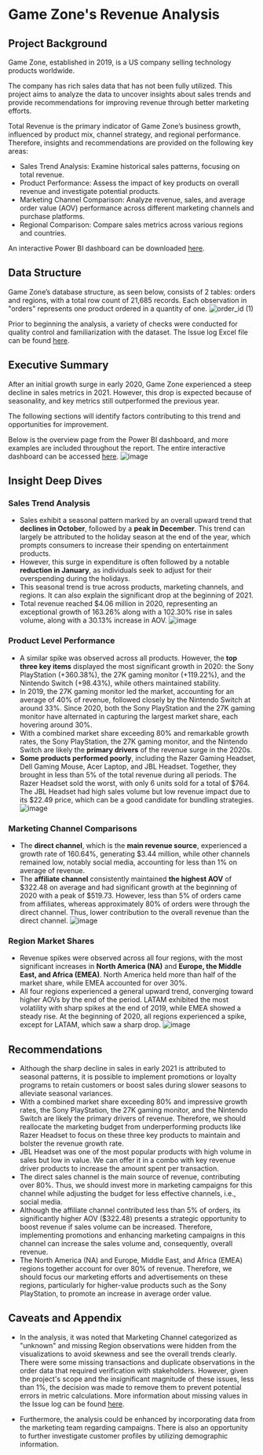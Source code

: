 # Game Zone's Revenue Analysis
## Project Background

Game Zone, established in 2019, is a US company selling technology products worldwide.

The company has rich sales data that has not been fully utilized. This project aims to analyze the data to uncover insights about sales trends and provide recommendations for improving revenue through better marketing efforts. 

Total Revenue is the primary indicator of Game Zone’s business growth, influenced by product mix, channel strategy, and regional performance. Therefore, insights and recommendations are provided on the following key areas:

- Sales Trend Analysis: Examine historical sales patterns, focusing on total revenue.
- Product Performance: Assess the impact of key products on overall revenue and investigate potential products.
- Marketing Channel Comparison: Analyze revenue, sales, and average order value (AOV) performance across different marketing channels and purchase platforms.
- Regional Comparison: Compare sales metrics across various regions and countries.

An interactive Power BI dashboard can be downloaded [here](https://github.com/ntma23/gamezone_revenue/blob/main/game%20zone.pbix).

## Data Structure

Game Zone’s database structure, as seen below, consists of 2 tables: orders and regions, with a total row count of 21,685 records. Each observation in "orders" represents one product ordered in a quantity of one. 
![order_id (1)](https://github.com/user-attachments/assets/bf640081-170b-45b3-b541-c0368d3d044a)


Prior to beginning the analysis, a variety of checks were conducted for quality control and familiarization with the dataset. The Issue log Excel file can be found [here](https://github.com/ntma23/gamezone_revenue/blob/main/Game%20Zone_Issue%20Log.xlsx).

## Executive Summary

After an initial growth surge in early 2020, Game Zone experienced a steep decline in sales metrics in 2021. However, this drop is expected because of seasonality, and key metrics still outperformed the previous year.

The following sections will identify factors contributing to this trend and opportunities for improvement.

Below is the overview page from the Power BI dashboard, and more examples are included throughout the report. The entire interactive dashboard can be accessed [here](https://github.com/ntma23/gamezone_revenue/blob/main/game%20zone.pbix).
![image](https://github.com/user-attachments/assets/57ab1c29-f5e9-44cb-b4a4-fe55d7cc9376)


## Insight Deep Dives

### Sales Trend Analysis

- Sales exhibit a seasonal pattern marked by an overall upward trend that **declines in October**, followed by a **peak in December**. This trend can largely be attributed to the holiday season at the end of the year, which prompts consumers to increase their spending on entertainment products.
- However, this surge in expenditure is often followed by a notable **reduction in January**, as individuals seek to adjust for their overspending during the holidays.
- This seasonal trend is true across products, marketing channels, and regions. It can also explain the significant drop at the beginning of 2021.
- Total revenue reached $4.06 million in 2020, representing an exceptional growth of 163.26% along with a 102.30% rise in sales volume, along with a 30.13% increase in AOV.
![image](https://github.com/user-attachments/assets/42fe7959-469c-482c-a2f9-656f5a320d99)



### Product Level Performance

- A similar spike was observed across all products. However, the **top three key items** displayed the most significant growth in 2020: the Sony PlayStation (+360.38%), the 27K gaming monitor (+119.22%), and the Nintendo Switch (+98.43%), while others maintained stability.
- In 2019, the 27K gaming monitor led the market, accounting for an average of 40% of revenue, followed closely by the Nintendo Switch at around 33%. Since 2020, both the Sony PlayStation and the 27K gaming monitor have alternated in capturing the largest market share, each hovering around 30%.
- With a combined market share exceeding 80% and remarkable growth rates, the Sony PlayStation, the 27K gaming monitor, and the Nintendo Switch are likely the **primary drivers** of the revenue surge in the 2020s.
- **Some products performed poorly**, including the Razer Gaming Headset, Dell Gaming Mouse, Acer Laptop, and JBL Headset. Together, they brought in less than 5% of the total revenue during all periods. The Razer Headset sold the worst, with only 6 units sold for a total of $764. The JBL Headset had high sales volume but low revenue impact due to its $22.49 price, which can be a good candidate for bundling strategies.
![image](https://github.com/user-attachments/assets/b6b65718-d7f9-49a1-b4e6-075fafa3237e)



### Marketing Channel Comparisons

- The **direct channel**, which is the **main revenue source**, experienced a growth rate of 160.64%, generating $3.44 million, while other channels remained low, notably social media, accounting for less than 1% on average of revenue.
- The **affiliate channel** consistently maintained **the highest AOV** of $322.48 on average and had significant growth at the beginning of 2020 with a peak of $519.73. However, less than 5% of orders came from affiliates, whereas approximately 80% of orders were through the direct channel. Thus, lower contribution to the overall revenue than the direct channel.
![image](https://github.com/user-attachments/assets/b6583135-4248-488a-96b7-ae8d48865ab3)



### Region Market Shares

- Revenue spikes were observed across all four regions, with the most significant increases in **North America (NA)** and **Europe, the Middle East, and Africa (EMEA)**. North America held more than half of the market share, while EMEA accounted for over 30%.
- All four regions experienced a general upward trend, converging toward higher AOVs by the end of the period. LATAM exhibited the most volatility with sharp spikes at the end of 2019, while EMEA showed a steady rise. At the beginning of 2020, all regions experienced a spike, except for LATAM, which saw a sharp drop.
![image](https://github.com/user-attachments/assets/2efa63e8-8534-4b82-ae15-843b16ced735)



## Recommendations

- Although the sharp decline in sales in early 2021 is attributed to seasonal patterns, it is possible to implement promotions or loyalty programs to retain customers or boost sales during slower seasons to alleviate seasonal variances.
- With a combined market share exceeding 80% and impressive growth rates, the Sony PlayStation, the 27K gaming monitor, and the Nintendo Switch are likely the primary drivers of revenue. Therefore, we should reallocate the marketing budget from underperforming products like Razer Headset to focus on these three key products to maintain and bolster the revenue growth rate.
- JBL Headset was one of the most popular products with high volume in sales but low in value. We can offer it in a combo with key revenue driver products to increase the amount spent per transaction.
- The direct sales channel is the main source of revenue, contributing over 80%. Thus, we should invest more in marketing campaigns for this channel while adjusting the budget for less effective channels, i.e., social media.
- Although the affiliate channel contributed less than 5% of orders, its significantly higher AOV ($322.48) presents a strategic opportunity to boost revenue if sales volume can be increased. Therefore, implementing promotions and enhancing marketing campaigns in this channel can increase the sales volume and, consequently, overall revenue.
- The North America (NA) and Europe, Middle East, and Africa (EMEA) regions together account for over 80% of revenue. Therefore, we should focus our marketing efforts and advertisements on these regions, particularly for higher-value products such as the Sony PlayStation, to promote an increase in average order value.

## Caveats and Appendix

- In the analysis, it was noted that Marketing Channel categorized as "unknown" and missing Region observations were hidden from the visualizations to avoid skewness and see the overall trends clearly. There were some missing transactions and duplicate observations in the order data that required verification with stakeholders. However, given the project's scope and the insignificant magnitude of these issues, less than 1%, the decision was made to remove them to prevent potential errors in metric calculations. More information about missing values in the Issue log can be found [here](https://github.com/ntma23/gamezone_revenue/blob/main/Game%20Zone_Issue%20Log.xlsx).

- Furthermore, the analysis could be enhanced by incorporating data from the marketing team regarding campaigns. There is also an opportunity to further investigate customer profiles by utilizing demographic information.
